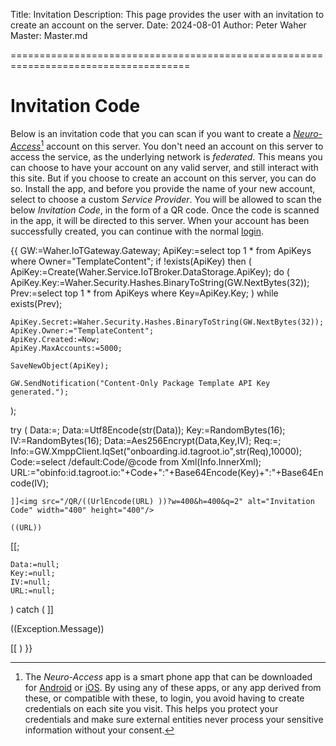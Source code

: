 Title: Invitation
Description: This page provides the user with an invitation to create an account on the server.
Date: 2024-08-01
Author: Peter Waher
Master: Master.md

=====================================================================================

Invitation Code
===================

Below is an invitation code that you can scan if you want to create a [*Neuro-Access*](https://github.com/Trust-Anchor-Group/NeuroAccessMaui)[^app]
account on this server. You don't need an account on this server to access the service, as the underlying network is *federated*. This means you
can choose to have your account on any valid server, and still interact with this site. But if you choose to create an account
on this server, you can do so. Install the app, and before you provide the name of your new account, select to choose a custom *Service Provider*.
You will be allowed to scan the below *Invitation Code*, in the form of a QR code. Once the code is scanned in the app, it will be directed to this 
server. When your account has been successfully created, you can continue with the normal [login](/TemplateContent/Login.md).

{{
GW:=Waher.IoTGateway.Gateway;
ApiKey:=select top 1 * from ApiKeys where Owner="TemplateContent";
if !exists(ApiKey) then
(
	ApiKey:=Create(Waher.Service.IoTBroker.DataStorage.ApiKey);
	do
	(
		ApiKey.Key:=Waher.Security.Hashes.BinaryToString(GW.NextBytes(32));
		Prev:=select top 1 * from ApiKeys where Key=ApiKey.Key;
	) 
	while exists(Prev);

	ApiKey.Secret:=Waher.Security.Hashes.BinaryToString(GW.NextBytes(32));
	ApiKey.Owner:="TemplateContent";
	ApiKey.Created:=Now;
	ApiKey.MaxAccounts:=5000;

	SaveNewObject(ApiKey);

	GW.SendNotification("Content-Only Package Template API Key generated.");
);

try
(
	Data:=<ApiKey xmlns="http://waher.se/schema/Onboarding/v1.xsd"
					key=ApiKey.Key
					secret=ApiKey.Secret
					domain=GW.Domain />;
	Data:=Utf8Encode(str(Data));
	Key:=RandomBytes(16);
	IV:=RandomBytes(16);
	Data:=Aes256Encrypt(Data,Key,IV);
	Req:=<Info xmlns="http://waher.se/schema/Onboarding/v1.xsd" 
				base64=Base64Encode(Data)
				once=true 
				expires=Now.AddDays(1).ToUniversalTime() />;
	Info:=GW.XmppClient.IqSet("onboarding.id.tagroot.io",str(Req),10000);
	Code:=select /default:Code/@code from Xml(Info.InnerXml);
	URL:="obinfo:id.tagroot.io:"+Code+":"+Base64Encode(Key)+":"+Base64Encode(IV);

	]]<img src="/QR/((UrlEncode(URL) ))?w=400&h=400&q=2" alt="Invitation Code" width="400" height="400"/>

```
((URL))
```

[[;

	Data:=null;
	Key:=null;
	IV:=null;
	URL:=null;
)
catch
(
	]]<p class="error">((Exception.Message))</p>[[
)
}}

[^app]:	The *Neuro-Access* app is a smart phone app that can be downloaded for 
[Android](https://play.google.com/store/apps/details?id=com.tag.NeuroAccess) or 
[iOS](https://apps.apple.com/se/app/neuro-access/id6446863270).
By using any of these apps, or any app derived from these, or compatible with these, 
to login, you avoid having to create credentials on each site you visit. This helps 
you protect your credentials and make sure external entities never process your sensitive 
information without your consent.
